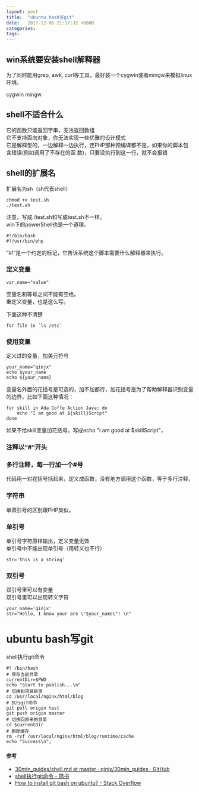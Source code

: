 ```yaml
---
layout: post
title:  "ubuntu bash写git"
date:   2017-12-06 21:17:32 +0800
categories:  
tags: 
---
```


## win系统要安装shell解释器 ##
为了同时能用grep, awk, curl等工具，最好装一个cygwin或者mingw来模拟linux环境。

cygwin
mingw

## shell不适合什么 ##
它的函数只能返回字串，无法返回数组  
它不支持面向对象，你无法实现一些优雅的设计模式  
它是解释型的，一边解释一边执行，连PHP那种预编译都不是，如果你的脚本包含错误(例如调用了不存在的函 数)，只要没执行到这一行，就不会报错

## shell的扩展名 ##
扩展名为sh（sh代表shell）
	
	chmod +x test.sh
	./test.sh

注意，写成./test.sh和写成test.sh不一样。  
win下的powerShell也是一个道理。  

	#!/bin/bash
	#!/usr/bin/php

“#!”是一个约定的标记，它告诉系统这个脚本需要什么解释器来执行。


### 定义变量 ###
	var_name="value"

变量名和等号之间不能有空格。  
重定义变量，也是这么写。

下面这种不清楚

	for file in `ls /etc`
### 使用变量 ###

定义过的变量，加美元符号

	your_name="qinjx"
	echo $your_name
	echo ${your_name}

变量名外面的花括号是可选的，加不加都行，加花括号是为了帮助解释器识别变量的边界，比如下面这种情况：

	for skill in Ada Coffe Action Java; do
		echo "I am good at ${skill}Script"
	done

如果不给skill变量加花括号，写成echo "I am good at $skillScript"，

### 注释以“#”开头 ###
### 多行注释，每一行加一个#号 ###

代码用一对花括号括起来，定义成函数，没有地方调用这个函数，等于多行注释，   

### 字符串 ###
单双引号的区别跟PHP类似。

### 单引号 ###
单引号字符原样输出，定义变量无效  
单引号中不能出现单引号（用转义也不行）

	str='this is a string'


### 双引号 ###

双引号里可以有变量  
双引号里可以出现转义字符

	your_name='qinjx'
	str="Hello, I know your are \"$your_name\"! \n"



# ubuntu bash写git #
	
shell执行git命令

	#! /bin/bash
	# 保存当前目录
	currentDir=$PWD
	echo "Start to publish...\n"
	# 切换到项目目录
	cd /usr/local/nginx/html/blog
	# 执行git命令
	git pull origin test
	git push origin master
	# 切换回原来的目录
	cd $currentDir
	# 删除缓存 
	rm -rvf /usr/local/nginx/html/blog/runtime/cache
	echo "Success\n";

#### 参考 ####

* [30min_guides/shell.md at master · qinjx/30min_guides · GitHub](https://github.com/qinjx/30min_guides/blob/master/shell.md)
* [shell执行git命令 - 简书](http://www.jianshu.com/p/bf7206fba067)
* [How to install git bash on ubuntu? - Stack Overflow](https://stackoverflow.com/questions/11491880/how-to-install-git-bash-on-ubuntu)